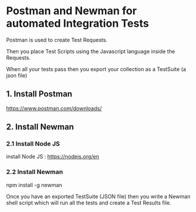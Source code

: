 # Postman and Newman for automated Integration Tests
Postman is used to create Test Requests. 

Then you place Test Scripts using the Javascript language inside the Requests. 

When all your tests pass then you export your collection as a TestSuite (a json file)


## 1. Install Postman

https://www.postman.com/downloads/

## 2. Install Newman

### 2.1 Install Node JS

install Node JS : https://nodejs.org/en

### 2.2 Install Newman

 npm install -g newman
 
 Once you have an exported TestSuite (JSON file) then you write a Newman shell script which will run all the tests and create a Test Results file.
 